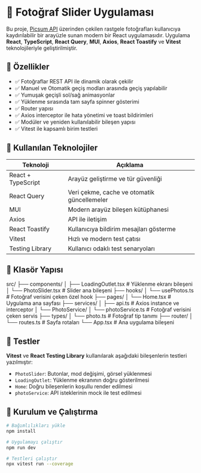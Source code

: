 # 📸 Fotoğraf Slider Uygulaması

Bu proje, [Picsum API](https://picsum.photos/) üzerinden çekilen rastgele fotoğrafları kullanıcıya kaydırılabilir bir arayüzle sunan modern bir React uygulamasıdır. Uygulama **React**, **TypeScript**, **React Query**, **MUI**, **Axios**, **React Toastify** ve **Vitest** teknolojileriyle geliştirilmiştir.

## 🚀 Özellikler

- ✅ Fotoğraflar REST API ile dinamik olarak çekilir
- ✅ Manuel ve Otomatik geçiş modları arasında geçiş yapılabilir
- ✅ Yumuşak geçişli sol/sağ animasyonlar
- ✅ Yüklenme sırasında tam sayfa spinner gösterimi
- ✅ Router yapısı
- ✅ Axios interceptor ile hata yönetimi ve toast bildirimleri
- ✅ Modüler ve yeniden kullanılabilir bileşen yapısı
- ✅ Vitest ile kapsamlı birim testleri

## 🧱 Kullanılan Teknolojiler

| Teknoloji         | Açıklama                                      |
|-------------------|-----------------------------------------------|
| React + TypeScript| Arayüz geliştirme ve tür güvenliği             |
| React Query       | Veri çekme, cache ve otomatik güncellemeler   |
| MUI               | Modern arayüz bileşen kütüphanesi             |
| Axios             | API ile iletişim                              |
| React Toastify    | Kullanıcıya bildirim mesajları gösterme       |
| Vitest            | Hızlı ve modern test çatısı                   |
| Testing Library   | Kullanıcı odaklı test senaryoları              |


## 📁 Klasör Yapısı

src/
├── components/
│ ├── LoadingOutlet.tsx # Yüklenme ekranı bileşeni
│ └── PhotoSlider.tsx # Slider ana bileşeni
├── hooks/
│ └── usePhotos.ts # Fotoğraf verisini çeken özel hook
├── pages/
│ └── Home.tsx # Uygulama ana sayfası
├── services/
│ ├── api.ts # Axios instance ve interceptor
│ └── PhotoService/
│ └── photoService.ts # Fotoğraf verisini çeken servis
├── types/
│ └── photo.ts # Fotoğraf tip tanımı
├── router/
│ └── routes.ts # Sayfa rotaları
└── App.tsx # Ana uygulama bileşeni


## 🧪 Testler

**Vitest** ve **React Testing Library** kullanılarak aşağıdaki bileşenlerin testleri yazılmıştır:

- `PhotoSlider`: Butonlar, mod değişimi, görsel yüklenmesi
- `LoadingOutlet`: Yüklenme ekranının doğru gösterilmesi
- `Home`: Doğru bileşenlerin koşullu render edilmesi
- `photoService`: API isteklerinin mock ile test edilmesi

## 🚀 Kurulum ve Çalıştırma

```bash
# Bağımlılıkları yükle
npm install

# Uygulamayı çalıştır
npm run dev

# Testleri çalıştır
npx vitest run --coverage


